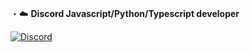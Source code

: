 ・☁️ **Discord Javascript/Python/Typescript developer**

[![Discord](https://lanyard.cnrad.dev/api/1222210757329162281)](https://discord.com/users/1222210757329162281)
